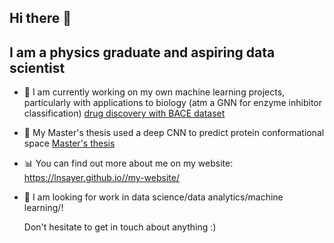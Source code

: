 ## Hi there 👋

## I am a physics graduate and aspiring data scientist
- 🔬 I am currently working on my own machine learning projects, particularly with applications to biology (atm a GNN for enzyme inhibitor classification) [drug discovery with BACE dataset](https://github.com/lnsayer/personal_repo/tree/9fcabdf1654f72b87d55871650d1adb9bc8ee41f/drug%20discovery%20with%20BACE%20dataset)
- 🧬 My Master's thesis used a deep CNN to predict protein conformational space [Master's thesis](https://github.com/lnsayer/lnsayer.github.io/blob/6011a77f41315e02e5b1b100ca6b80d798e63baf/files/summative_report.pdf)
- 📊 You can find out more about me on my website: https://lnsayer.github.io//my-website/
- 💼 I am looking for work in data science/data analytics/machine learning/!

  Don't hesitate to get in touch about anything :)


<!--
**lnsayer/lnsayer** is a ✨ _special_ ✨ repository because its `README.md` (this file) appears on your GitHub profile.

Here are some ideas to get you started:

- 🔭 I’m currently working on ...
- 🌱 I’m currently learning ...
- 👯 I’m looking to collaborate on ...
- 🤔 I’m looking for help with ...
- 💬 Ask me about ...
- 📫 How to reach me: ...
- 😄 Pronouns: ...
- ⚡ Fun fact: ...
-->
